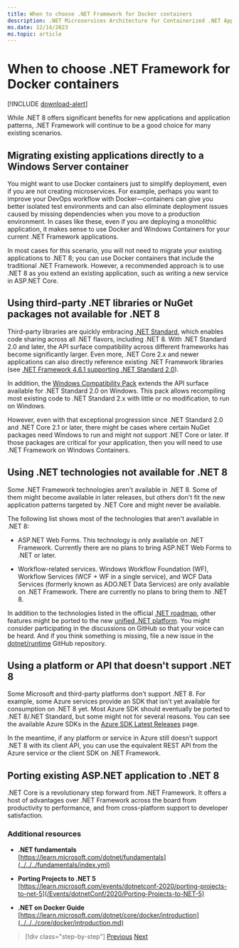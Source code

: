 ```yaml
---
title: When to choose .NET Framework for Docker containers
description: .NET Microservices Architecture for Containerized .NET Applications | When to choose .NET Framework for Docker containers
ms.date: 12/14/2023
ms.topic: article
---
```

# When to choose .NET Framework for Docker containers

[!INCLUDE [download-alert](../includes/download-alert.md)]

While .NET 8 offers significant benefits for new applications and application patterns, .NET Framework will continue to be a good choice for many existing scenarios.

## Migrating existing applications directly to a Windows Server container

You might want to use Docker containers just to simplify deployment, even if you are not creating microservices. For example, perhaps you want to improve your DevOps workflow with Docker—containers can give you better isolated test environments and can also eliminate deployment issues caused by missing dependencies when you move to a production environment. In cases like these, even if you are deploying a monolithic application, it makes sense to use Docker and Windows Containers for your current .NET Framework applications.

In most cases for this scenario, you will not need to migrate your existing applications to .NET 8; you can use Docker containers that include the traditional .NET Framework. However, a recommended approach is to use .NET 8 as you extend an existing application, such as writing a new service in ASP.NET Core.

## Using third-party .NET libraries or NuGet packages not available for .NET 8

Third-party libraries are quickly embracing [.NET Standard](../../../standard/net-standard.md), which enables code sharing across all .NET flavors, including .NET 8. With .NET Standard 2.0 and later, the API surface compatibility across different frameworks has become significantly larger. Even more, .NET Core 2.x and newer applications can also directly reference existing .NET Framework libraries (see [.NET Framework 4.6.1 supporting .NET Standard 2.0](https://github.com/dotnet/standard/blob/v2.1.0/docs/planning/netstandard-2.0/README.md#net-framework-461-supporting-net-standard-20)).

In addition, the [Windows Compatibility Pack](../../../core/porting/windows-compat-pack.md) extends the API surface available for .NET Standard 2.0 on Windows. This pack allows recompiling most existing code to .NET Standard 2.x with little or no modification, to run on Windows.

However, even with that exceptional progression since .NET Standard 2.0 and .NET Core 2.1 or later, there might be cases where certain NuGet packages need Windows to run and might not support .NET Core or later. If those packages are critical for your application, then you will need to use .NET Framework on Windows Containers.

## Using .NET technologies not available for .NET 8

Some .NET Framework technologies aren't available in .NET 8. Some of them might become available in later releases, but others don't fit the new application patterns targeted by .NET Core and might never be available.

The following list shows most of the technologies that aren't available in .NET 8:

- ASP.NET Web Forms. This technology is only available on .NET Framework. Currently there are no plans to bring ASP.NET Web Forms to .NET  or later.

- Workflow-related services. Windows Workflow Foundation (WF), Workflow Services (WCF + WF in a single service), and WCF Data Services (formerly known as ADO.NET Data Services) are only available on .NET Framework. There are currently no plans to bring them to .NET 8.

In addition to the technologies listed in the official [.NET roadmap](https://github.com/dotnet/core/blob/main/roadmap.md), other features might be ported to the new [unified .NET platform](https://devblogs.microsoft.com/dotnet/introducing-net-5/). You might consider participating in the discussions on GitHub so that your voice can be heard. And if you think something is missing, file a new issue in the [dotnet/runtime](https://github.com/dotnet/runtime/issues/new) GitHub repository.

## Using a platform or API that doesn't support .NET 8

Some Microsoft and third-party platforms don't support .NET 8. For example, some Azure services provide an SDK that isn't yet available for consumption on .NET 8 yet. Most Azure SDK should eventually be ported to .NET 8/.NET Standard, but some might not for several reasons. You can see the available Azure SDKs in the [Azure SDK Latest Releases](https://azure.github.io/azure-sdk/releases/latest/index.html) page.

In the meantime, if any platform or service in Azure still doesn't support .NET 8 with its client API, you can use the equivalent REST API from the Azure service or the client SDK on .NET Framework.

## Porting existing ASP.NET application to .NET 8

.NET Core is a revolutionary step forward from .NET Framework. It offers a host of advantages over .NET Framework across the board from productivity to performance, and from cross-platform support to developer satisfaction.

### Additional resources

- **.NET fundamentals** \
  [https://learn.microsoft.com/dotnet/fundamentals](../../../fundamentals/index.yml)

- **Porting Projects to .NET 5** \
  [https://learn.microsoft.com/events/dotnetconf-2020/porting-projects-to-net-5](/Events/dotnetConf/2020/Porting-Projects-to-NET-5)

- **.NET on Docker Guide** \
  [https://learn.microsoft.com/dotnet/core/docker/introduction](../../../core/docker/introduction.md)

>[!div class="step-by-step"]
>[Previous](net-core-container-scenarios.md)
>[Next](container-framework-choice-factors.md)
